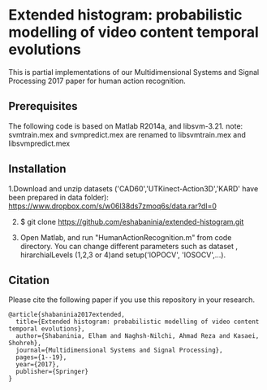 # Extended histogram: probabilistic modelling of video content temporal evolutions
This is partial implementations of our Multidimensional Systems and Signal Processing 2017 paper for human action recognition.

## Prerequisites
The following code is based on Matlab R2014a, and libsvm-3.21. 
note: svmtrain.mex and svmpredict.mex are renamed to libsvmtrain.mex and libsvmpredict.mex

## Installation
1.Download and unzip datasets ('CAD60','UTKinect-Action3D','KARD' have been prepared in data folder):
https://www.dropbox.com/s/w06l38ds7zmoq6s/data.rar?dl=0

2. $ git clone https://github.com/eshabaninia/extended-histogram.git

3. Open Matlab, and run "HumanActionRecognition.m" from code directory.
You can change different parameters such as dataset , hirarchialLevels (1,2,3 or 4)and setup('lOPOCV', 'lOSOCV',…).


## Citation
Please cite the following paper if you use this repository in your research.
```
@article{shabaninia2017extended,
  title={Extended histogram: probabilistic modelling of video content temporal evolutions},
  author={Shabaninia, Elham and Naghsh-Nilchi, Ahmad Reza and Kasaei, Shohreh},
  journal={Multidimensional Systems and Signal Processing},
  pages={1--19},
  year={2017},
  publisher={Springer}
}


